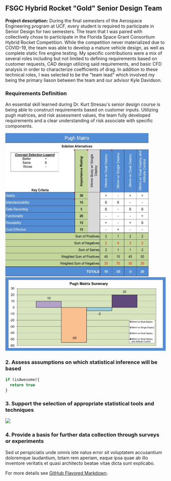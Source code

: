 ## FSGC Hybrid Rocket "Gold" Senior Design Team

**Project description:** During the final semesters of the Aerospace Engineering program at UCF, every student is required to participate in Senior Design for two semesters. The team that I was paired with collectively chose to particiipate in the Florida Space Grant Consortium Hybrid Rocket Competition. While the competition never materialized due to COVID-19, the team was able to develop a mature vehicle design, as well as complete static fire engine testing. My specific contributions were a mix of several roles including but not limited to defining requirements based on customer requests, CAD design utilizing said requirements, and basic CFD analysis in order to characterize coefficients of drag. In addition to these technical roles, I was selected to be the "team lead" which involved my being the primary liason between the team and our advisor Kyle Davidson. 

### Requirements Definition

An essential skill learned during Dr. Kurt Stresau's senior design course is being able to construct requirements based on customer inputs. Utilizing pugh matrices, and risk assessment values, the team fully developed requirements and a clear understanding of risk associate with specific components. 

<img src="images/pughmatrix.jpg?raw=true" width="450" height ="450"/>
<br>
<img src="images/pughmatrix_graphical.jpg?raw=true" "width="450" />

### 2. Assess assumptions on which statistical inference will be based

```javascript
if (isAwesome){
  return true
}
```

### 3. Support the selection of appropriate statistical tools and techniques

<img src="images/dummy_thumbnail.jpg?raw=true"/>

### 4. Provide a basis for further data collection through surveys or experiments

Sed ut perspiciatis unde omnis iste natus error sit voluptatem accusantium doloremque laudantium, totam rem aperiam, eaque ipsa quae ab illo inventore veritatis et quasi architecto beatae vitae dicta sunt explicabo. 

For more details see [GitHub Flavored Markdown](https://guides.github.com/features/mastering-markdown/).

